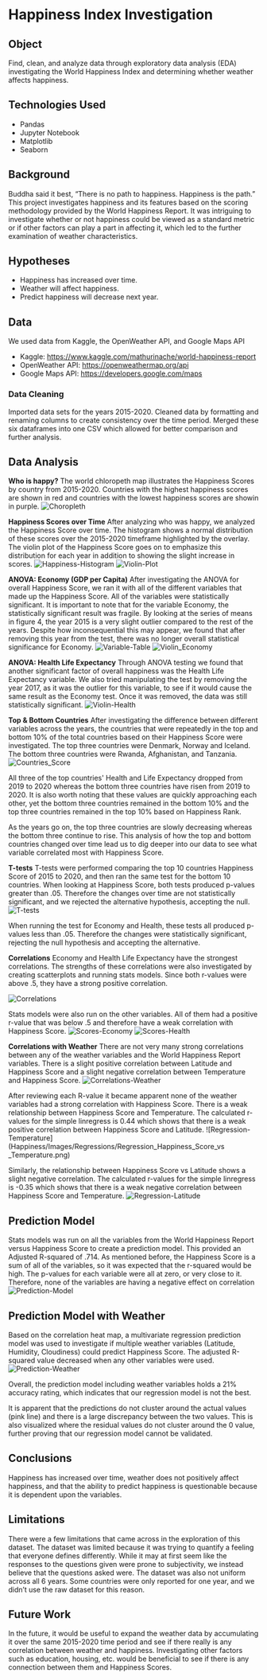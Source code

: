 # Happiness Index Investigation

## Object
Find, clean, and analyze data through exploratory data analysis (EDA) investigating the World Happiness Index and determining whether weather affects happiness.

## Technologies Used
- Pandas
- Jupyter Notebook
- Matplotlib
- Seaborn

## Background
Buddha said it best, “There is no path to happiness. Happiness is the path.” This project investigates happiness and its features based on the scoring methodology provided by the World Happiness Report.  It was intriguing to investigate whether or not happiness could be viewed as a standard metric or if other factors can play a part in affecting it, which led to the further examination of weather characteristics.

## Hypotheses
- Happiness has increased over time.
- Weather will affect happiness.
- Predict happiness will decrease next year.

## Data
We used data from Kaggle, the OpenWeather API, and Google Maps API
- Kaggle: https://www.kaggle.com/mathurinache/world-happiness-report
- OpenWeather API: https://openweathermap.org/api
- Google Maps API: https://developers.google.com/maps

### Data Cleaning
Imported data sets for the years 2015-2020. Cleaned data by formatting and renaming columns to create consistency over the time period.  Merged these six dataframes into one CSV which allowed for better comparison and further analysis.

## Data Analysis
__Who is happy?__
The world chloropeth map illustrates the Happiness Scores by country from 2015-2020. Countries with the highest happiness scores are shown in red and countries with the lowest happiness scores are showin in purple.
![Choropleth](Happiness/Images/Heatmaps/choropleth.png)

__Happiness Scores over Time__
After analyzing who was happy, we analyzed the Happiness Score over time. The histogram shows a normal distribution of these scores over the 2015-2020 timeframe highlighted by the overlay. The violin plot of the Happiness Score goes on to emphasize this distribution for each year in addition to showing the slight increase in scores.
![Happiness-Histogram](Happiness/Images/Histograms/Histogram_of_Happiness_Score_Over_Time.png)
![Violin-Plot](Happiness/Images/Violin_Plots/Violin_Plot_of_Happiness_Score_Over_Time.png)

__ANOVA: Economy (GDP per Capita)__
After investigating the ANOVA for overall Happiness Score, we ran it with all of the different variables that made up the Happiness Score. All of the variables were statistically significant. It is important to note that for the variable Economy, the statistically significant result was fragile. By looking at the series of means in figure 4, the year 2015 is a very slight outlier compared to the rest of the years. Despite how inconsequential this may appear, we found that after removing this year from the test, there was no longer overall statistical significance for Economy.
![Variable-Table](Happiness/Images/Tables/variable_significance.png)
![Violin_Economy](Happiness/Images/Violin_Plots/Violin_Plot_of_Economy(GDP_per_Capita)Over_Time.png)

__ANOVA: Health Life Expectancy__
Through ANOVA testing we found that another significant factor of overall happiness was the Health Life Expectancy variable. We also tried manipulating the test by removing the year 2017, as it was the outlier for this variable, to see if it would cause the same result as the Economy test. Once it was removed, the data was still statistically significant.
![Violin-Health](Happiness/Images/Violin_Plots/Violin_Plot_of_Health_Life_Expectancy_Over_Time.png)

__Top & Bottom Countries__
After investigating the difference between different variables across the years, the countries that were repeatedly in the top and bottom 10% of the total countries based on their Happiness Score were investigated.  The top three countries were Denmark, Norway and Iceland. The bottom three countries were Rwanda, Afghanistan, and Tanzania.
![Countries_Score](Happiness/Images/Line_Charts/Top_Countries_Happiness_Score_over_the_Years.png)

All three of the top countries' Health and Life Expectancy dropped from 2019 to 2020 whereas the bottom three countries have risen from 2019 to 2020. It is also worth noting that these values are quickly approaching each other, yet the bottom three countries remained in the bottom 10% and the top three countries remained in the top 10% based on Happiness Rank.

As the years go on, the top three countries are slowly decreasing whereas the bottom three continue to rise. This analysis of how the top and bottom countries changed over time lead us to dig deeper into our data to see what variable correlated most with Happiness Score.

__T-tests__
T-tests were performed comparing the top 10 countries Happiness Score of 2015 to 2020, and then ran the same test for the bottom 10 countries. When looking at Happiness Score, both tests produced p-values greater than .05. Therefore the changes over time are not statistically significant, and we rejected the alternative hypothesis, accepting the null.
![T-tests](Happiness/Images/Tables/t_tests.png)

When running the test for Economy and Health, these tests all produced p-values less than .05. Therefore the changes were statistically significant, rejecting the null hypothesis and accepting the alternative. 

__Correlations__
Economy and Health Life Expectancy have the strongest correlations. The strengths of these correlations were also investigated by creating scatterplots and running stats models.  Since both r-values were above .5, they have a strong positive correlation. 

![Correlations](Happiness/Images/Heatmaps/Happiness_Correlation_Heat_Map.png)

Stats models were also run on the other variables. All of them had a positive r-value that was below .5 and therefore have a weak correlation with Happiness Score.
![Scores-Economy](Happiness/Images/Tables/happiness_v_economy.png)
![Scores-Health](Happiness/Images/Tables/happiness_v_life_expenctancy.png)

__Correlations with Weather__
There are not very many strong correlations between any of the weather variables and the World Happiness Report variables. There is a slight positive correlation between Latitude and Happiness Score and a slight negative correlation between Temperature and Happiness Score. 
![Correlations-Weather](Happiness/Images/Heatmaps/Correlation_Heat_Map_Weather.png)

After reviewing each R-value it became apparent none of the weather variables had a strong correlation with Happiness Score.  There is a weak relationship between Happiness Score and Temperature. The calculated r-values for the simple linregress is 0.44 which shows that there is a weak positive correlation between Happiness Score and Latitude. 
![Regression-Temperature](Happiness/Images/Regressions/Regression_Happiness_Score_vs _Temperature.png)

Similarly, the relationship between Happiness Score vs Latitude shows a slight negative correlation. The calculated r-values for the simple linregress is -0.35 which shows that there is a weak negative correlation between Happiness Score and Temperature. 
![Regression-Latitude](Happiness/Images/Regressions/Regression_Happiness_Score_vs_Latitude.png)

## Prediction Model
Stats models was run on all the variables from the World Happiness Report versus Happiness Score to create a prediction model.  This provided an Adjusted R-squared of .714. As mentioned before, the Happiness Score is a sum of all of the variables, so it was expected that the r-squared would be high. The p-values for each variable were all at zero, or very close to it. Therefore, none of the variables are having a negative effect on correlation
![Prediction-Model](Happiness/Images/Tables/prediction.png)

## Prediction Model with Weather
Based on the correlation heat map, a multivariate regression prediction model was used to investigate if multiple weather variables (Latitude, Humidity, Cloudiness) could predict Happiness Score.  The adjusted R-squared value decreased when any other variables were used. 
![Prediction-Weather](Happiness/Images/Tables/prediction_weather.png)

Overall, the prediction model including weather variables holds a 21% accuracy rating, which indicates that our regression model is not the best. 

It is apparent that the predictions do not cluster around the actual values (pink line) and there is a large discrepancy between the two values. This is also visualized where the residual values do not cluster around the 0 value, further proving that our regression model cannot be validated. 

## Conclusions
Happiness has increased over time, weather does not positively affect happiness, and that the ability to predict happiness is questionable because it is dependent upon the variables.

## Limitations
There were a few limitations that came across in the exploration of this dataset. The dataset was limited because it was trying to quantify a feeling that everyone defines differently. While it may at first seem like the responses to the questions given were prone to subjectivity, we instead believe that the questions asked were. The dataset was also not uniform across all 6 years. Some countries were only reported for one year, and we didn’t use the raw dataset for this reason.

## Future Work
In the future, it would be useful to expand the weather data by accumulating it over the same 2015-2020 time period and see if there really is any correlation between weather and happiness. Investigating other factors such as education, housing, etc. would be beneficial to see if there is any connection between them and Happiness Scores.


